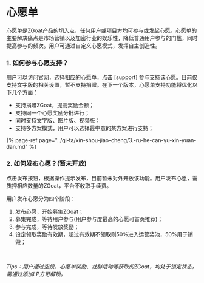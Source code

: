 # 心愿单

心愿单是ZGoat产品的切入点，任何用户或项目方均可参与或发起心愿。心愿单的主要解决痛点是市场营销以及加密行业的娱乐性，降低普通用户参与的门槛，同时提高参与的频次。用户可通过自定义心愿模式，发挥自主创造性。

### 1. 如何参与心愿支持？ <a id="1-ru-he-can-yu-xin-yuan-zhi-chi"></a>

用户可以访问官网，选择相应的心愿单，点击 \[support\] 参与支持该心愿。目前仅支持文字版的相关设置，暂不支持捐赠。在下一个版本，心愿单支持功能将优化以下几个方面：

* 支持捐赠ZGoat，提高奖励金额；
* 支持同一个心愿奖励分批进行；
* 同时支持文字版、图片版、视频版；
* 支持多方案模式，用户可以选择最中意的某方案进行支持；

{% page-ref page="../qi-ta/xin-shou-jiao-cheng/3.-ru-he-can-yu-xin-yuan-dan.md" %}

### 2. 如何发布心愿？\(暂未开放\) <a id="2-ru-he-fa-bu-xin-yuan-zan-wei-kai-fang"></a>

点击发布按钮，根据操作提示发布，目前暂未对外开放该功能。用户发布心愿，需质押相应数量的ZGoat，平台不收取手续费。

用户发布心愿分为四个阶段：

1. 发布心愿，开始募集ZGoat；
2. 募集完成，等待用户参与\(用户参与度最高的心愿可首页推荐\)；
3. 参与完成，等待发放奖励；
4. 设定领取奖励有效期，超过有效期不领取则50%进入运营奖池，50%用于销毁；

​

_Tips：用户通过空投、心愿单奖励、社群活动等获取的ZGoat，均处于锁定状态，需通过添加LP方可解锁。_[  
](https://doc.zgoat.org/chan-pin-ji-gui-hua/chan-pin-zong-lan)

